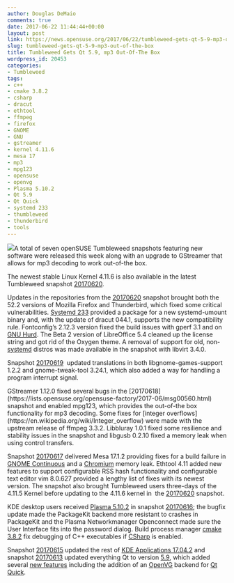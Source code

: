 ```yaml
---
author: Douglas DeMaio
comments: true
date: 2017-06-22 11:44:44+00:00
layout: post
link: https://news.opensuse.org/2017/06/22/tumbleweed-gets-qt-5-9-mp3-out-of-the-box/
slug: tumbleweed-gets-qt-5-9-mp3-out-of-the-box
title: Tumbleweed Gets Qt 5.9, mp3 Out-Of-The Box
wordpress_id: 20453
categories:
- Tumbleweed
tags:
- c++
- cmake 3.8.2
- csharp
- dracut
- ethtool
- ffmpeg
- firefox
- GNOME
- GNU
- gstreamer
- kernel 4.11.6
- mesa 17
- mp3
- mpg123
- opensuse
- openvg
- Plasma 5.10.2
- Qt 5.9
- Qt Quick
- systemd 233
- thumbleweed
- thunderbird
- tools
---
```


![](//www.unixstickers.com/image/cache/data/buttons/png/opensuse%20wo%20type-600x600.png)A total of seven openSUSE Tumbleweed snapshots featuring new software were released this week along with an upgrade to GStreamer that allows for mp3 decoding to work out-of-the box.

The newest stable Linux Kernel 4.11.6 is also available in the latest Tumbleweed snapshot [20170620](https://lists.opensuse.org/opensuse-factory/2017-06/msg00620.html).

Updates in the repositories from the [20170620](https://lists.opensuse.org/opensuse-factory/2017-06/msg00620.html) snapshot brought both the 52.2 versions of Mozilla Firefox and Thunderbird, which fixed some critical vulnerabilities. [Systemd 233](https://lists.freedesktop.org/archives/systemd-devel/2017-March/038419.html) provided a package for a new systemd-umount binary and, with the update of dracut 044.1, supports the new compatibility rule. Fontconfig’s 2.12.3 version fixed the build issues with gperf 3.1 and on [GNU Hurd](https://www.gnu.org/s/hurd/hurd.html). The Beta 2 version of LibreOffice 5.4 cleaned up the license string and got rid of the Oxygen theme. A removal of support for old, non-[systemd](https://www.freedesktop.org/wiki/Software/systemd/) distros was made available in the snapshot with libvirt 3.4.0.

Snapshot [20170619](https://lists.opensuse.org/opensuse-factory/2017-06/msg00593.html)  updated translations in both libgnome-games-support 1.2.2 and gnome-tweak-tool 3.24.1, which also added a way for handling a program interrupt signal.

<!-- more -->GStreamer 1.12.0 fixed several bugs in the [20170618](https://lists.opensuse.org/opensuse-factory/2017-06/msg00560.html) snapshot and enabled mpg123, which provides the out-of-the box functionality for mp3 decoding. Some fixes for [integer overflows](https://en.wikipedia.org/wiki/Integer_overflow) were made with the upstream release of ffmpeg 3.3.2. Libbluray 1.0.1 fixed some resilience and stability issues in the snapshot and libgusb 0.2.10 fixed a memory leak when using control transfers.

Snapshot [20170617](https://lists.opensuse.org/opensuse-factory/2017-06/msg00510.html) delivered Mesa 17.1.2 providing fixes for a build failure in [GNOME Continuous](https://wiki.gnome.org/Projects/GnomeContinuous) and a [Chromium](https://www.chromium.org/Home) memory leak. Ethtool 4.11 added new features to support configurable RSS hash functionality and configurable text editor vim 8.0.627 provided a lengthy list of fixes with its newest version. The snapshot also brought Tumbleweed users three-days of the 4.11.5 Kernel before updating to the 4.11.6 kernel in  the [20170620](https://lists.opensuse.org/opensuse-factory/2017-06/msg00620.html) snapshot.

KDE desktop users received [Plasma 5.10.2](https://www.kde.org/announcements/plasma-5.10.2.php) in snapshot [20170616](https://lists.opensuse.org/opensuse-factory/2017-06/msg00443.html); the bugfix update made the PackageKit backend more resistant to crashes in PackageKit and the Plasma Networkmanager Openconnect made sure the User Interface fits into the password dialog. Build process manager [cmake 3.8.2](https://cmake.org/cmake/help/v3.8/release/3.8.html) fix debugging of C++ executables if [CSharp](https://en.wikipedia.org/wiki/C_Sharp_(programming_language)) is enabled.

Snapshot [20170615](https://lists.opensuse.org/opensuse-factory/2017-06/msg00406.html) updated the rest of [KDE Applications 17.04.2](https://www.kde.org/announcements/announce-applications-17.04.2.php) and snapshot [20170613](https://lists.opensuse.org/opensuse-factory/2017-06/msg00391.html) updated everything Qt to version [5.9](https://wiki.qt.io/Qt_5.9_Release), which added several [new features](https://wiki.qt.io/New_Features_in_Qt_5.9) including the addition of an [OpenVG](https://en.wikipedia.org/wiki/OpenVG) backend for [Qt Quick](https://www.qt.io/qt-quick/).
